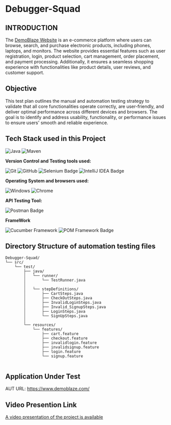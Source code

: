 # Debugger-Squad
## INTRODUCTION
The [DemoBlaze Website](https://www.demoblaze.com/index.html "Visit DemoBlaze")
is an e-commerce platform where users can browse, search, and purchase electronic products, including phones, laptops, and monitors. The website provides essential features such as user registration, login, product selection, cart management, order placement, and payment processing. Additionally, it ensures a seamless shopping experience with functionalities like product details, user reviews, and customer support.

## Objective
This test plan outlines the manual and automation testing strategy to validate that all core functionalities operate correctly, are user-friendly, and deliver optimal performance across different devices and browsers. The goal is to identify and address usability, functionality, or performance issues to ensure users' smooth and reliable experience.

## Tech Stack used in this Project

<img alt="Java" src="https://img.shields.io/badge/Java-007396?logo=java&logoColor=white&style=flat" />
<img alt="Maven" src="https://img.shields.io/badge/Maven-C71A36?logo=apache-maven&logoColor=white&style=flat" />

**Version Control and Testing tools used:**

<img alt="Git" src="https://img.shields.io/badge/Git-F05032?logo=git&logoColor=white&style=flat" />
<img alt="GitHub" src="https://img.shields.io/badge/GitHub-181717?logo=github&logoColor=white&style=flat" />
<img src="https://img.shields.io/badge/Selenium-green?style=flat&logo=selenium&logoColor=white" alt="Selenium Badge">
<img src="https://img.shields.io/badge/IDE-IntelliJ-blue?style=flat&logo=intellijidea&logoColor=white" alt="IntelliJ IDEA Badge">

**Operating System and browsers used:**

<img alt="Windows" src="https://img.shields.io/badge/Windows-00ADEF?logo=windows&logoColor=white&style=flat" />
<img alt="Chrome" src="https://img.shields.io/badge/Chrome-4285F4?logo=google-chrome&logoColor=white&style=flat" />

**API Testing Tool:**

<img src="https://img.shields.io/badge/Postman-orange?style=flat&logo=postman&logoColor=white" alt="Postman Badge">

**FrameWork**

<img src="https://img.shields.io/badge/Cucumber-green?logo=cucumber&logoColor=white&style=flat" alt="Cucumber Framework">
<img src="https://img.shields.io/badge/POM%20Framework-White?style=flat&logo=java&logoColor=white" alt="POM Framework Badge">

## Directory Structure of automation testing files
```
Debugger-Squad/
└── src/
    └── test/
        ├── java/
        │   └── runner/
        │       └── TestRunner.java
        │
        │   └── stepDefinitions/
        │       ├── CartSteps.java
        │       ├── CheckOutSteps.java
        │       ├── InvalidLoginSteps.java
        │       ├── Invalid_SignupSteps.java
        │       ├── LoginSteps.java
        │       └── SignUpSteps.java
        │
        └── resources/
            └── features/
                ├── cart.feature
                ├── checkout.feature
                ├── invalidlogin.feature
                ├── invalidsignup.feature
                ├── login.feature
                └── signup.feature


```

## Application Under Test 

AUT URL: https://www.demoblaze.com/

## Video Presention Link

[A video presentation of the project is available](https://drive.google.com/file/d/1bZ6hWeJNnl-0MlA3zOq8-CWZgX35asLF/view)














